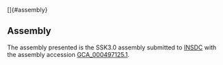 []{#assembly}

Assembly
--------

The assembly presented is the SSK3.0 assembly submitted to
[INSDC](http://www.insdc.org) with the assembly accession
[GCA\_000497125.1](http://www.ebi.ac.uk/ena/data/view/GCA_000497125.1).
